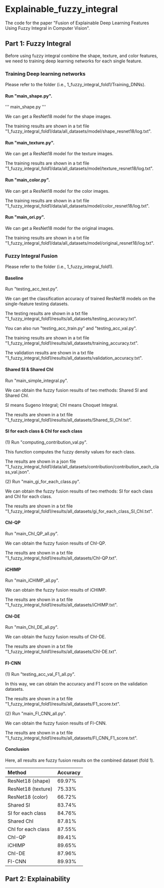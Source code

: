 # Explainable_fuzzy_integral
The code for the paper "Fusion of Explainable Deep Learning Features Using Fuzzy Integral in Computer Vision".

## Part 1: Fuzzy Integral
Before using fuzzy integral combine the shape, texture, and color features, we need to training deep learning networks for each single feature.
### Training Deep learning networks
Please refer to the folder (i.e., 1_fuzzy_integral_fold1/Training_DNNs).

#### Run "main_shape.py". 

'''
main_shape.py 
'''

We can get a ResNet18 model for the shape images. 

The training results are shown in a txt file "1_fuzzy_integral_fold1/data/all_datasets/model/shape_resnet18/log.txt".

#### Run "main_texture.py". 

We can get a ResNet18 model for the texture images. 

The training results are shown in a txt file "1_fuzzy_integral_fold1/data/all_datasets/model/texture_resnet18/log.txt".

#### Run "main_color.py". 

We can get a ResNet18 model for the color images. 

The training results are shown in a txt file "1_fuzzy_integral_fold1/data/all_datasets/model/color_resnet18/log.txt".

#### Run "main_ori.py". 

We can get a ResNet18 model for the original images. 

The training results are shown in a txt file "1_fuzzy_integral_fold1/data/all_datasets/model/original_resnet18/log.txt".

### Fuzzy Integral Fusion
Please refer to the folder (i.e., 1_fuzzy_integral_fold1).

#### Baseline
Run "testing_acc_test.py". 

We can get the classification accuracy of trained ResNet18 models on the single-feature testing datasets. 

The testing results are shown in a txt file "1_fuzzy_integral_fold1/results/all_datasets/testing_accuracy.txt".

You can also run "testing_acc_train.py" and "testing_acc_val.py".

The training results are shown in a txt file "1_fuzzy_integral_fold1/results/all_datasets/training_accuracy.txt".

The validation results are shown in a txt file "1_fuzzy_integral_fold1/results/all_datasets/validation_accuracy.txt".

#### Shared SI & Shared ChI
Run "main_simple_integral.py".

We can obtain the fuzzy fusion results of two methods: Shared SI and Shared ChI.

SI means Sugeno Integral; ChI means Choquet Integral.

The results are shown in a txt file "1_fuzzy_integral_fold1/results/all_datasets/Shared_SI_ChI.txt".

#### SI for each class & ChI for each class
(1) Run "computing_contribution_val.py".

This function computes the fuzzy density values for each class. 

The results are shown in a json file "1_fuzzy_integral_fold1/data/all_datasets/contribution/contribution_each_class_val.json".

(2) Run "main_gi_for_each_class.py".

We can obtain the fuzzy fusion results of two methods: SI for each class and ChI for each class.

The results are shown in a txt file "1_fuzzy_integral_fold1/results/all_datasets/gi_for_each_class_SI_ChI.txt".

#### ChI-QP
Run "main_ChI_QP_all.py".

We can obtain the fuzzy fusion results of ChI-QP.

The results are shown in a txt file "1_fuzzy_integral_fold1/results/all_datasets/ChI-QP.txt".

#### iCHIMP
Run "main_iCHIMP_all.py".

We can obtain the fuzzy fusion results of iCHIMP.

The results are shown in a txt file "1_fuzzy_integral_fold1/results/all_datasets/iCHIMP.txt".

#### ChI-DE
Run "main_ChI_DE_all.py".

We can obtain the fuzzy fusion results of ChI-DE.

The results are shown in a txt file "1_fuzzy_integral_fold1/results/all_datasets/ChI-DE.txt".

#### FI-CNN
(1) Run "testing_acc_val_F1_all.py".

In this way, we can obtain the accuracy and F1 score on the validation datasets. 

The results are shown in a txt file "1_fuzzy_integral_fold1/results/all_datasets/F1_score.txt".

(2) Run "main_FI_CNN_all.py".

We can obtain the fuzzy fusion results of FI-CNN.

The results are shown in a txt file "1_fuzzy_integral_fold1/results/all_datasets/FI_CNN_F1_score.txt".

#### Conclusion
Here, all results are fuzzy fusion results on the combined dataset (fold 1).

| Method | Accuracy |
|:-------|-----------|
|ResNet18 (shape)|69.97%|
|ResNet18 (texture)|75.33%|
|ResNet18 (color)|66.72%|
|Shared SI|83.74%|
|SI for each class|84.76%|
|Shared ChI|87.81%|
|ChI for each class|87.55%|
|ChI-QP|89.41%|
|iCHIMP|89.65%|
|ChI-DE|87.96%|
|FI-CNN|89.93%|

## Part 2: Explainability






